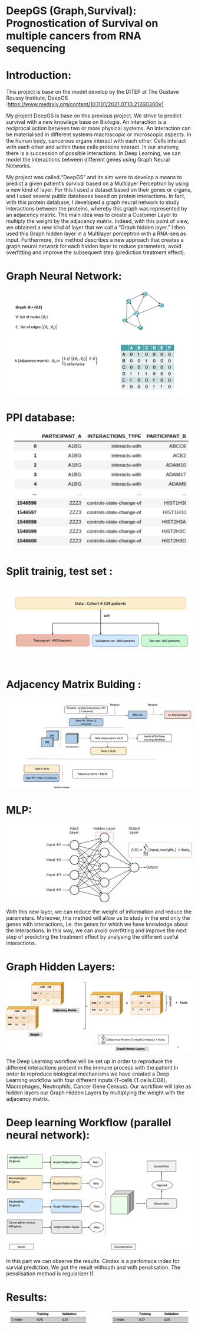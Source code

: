 # DeepGS (Graph,Survival): Prognostication of Survival on multiple cancers from RNA sequencing

Introduction:
======

This project is base on the model develop by the DITEP at The Gustave Roussy Institute, DeepOS :https://www.medrxiv.org/content/10.1101/2021.07.10.21260300v1

My project DeepGS is base on this previous project. We strive to predict survival with a new knowlege base on Biologie. An interaction is a reciprocal action between two or more physical systems. An interaction can be materialised in different systems macroscopic or microscopic aspects. In the human body, cancerous organs interact with each other. Cells interact with each other and within these cells proteins interact. In our anatomy, there is a succession of possible interactions. In Deep Learning, we can model the interactions between different genes using Graph Neural Networks.


My project was called.“DeepGS” and its aim were to develop a means to predict a given patient’s survival based on a Multilayer Perceptron by using a new kind of layer. For this l used a dataset based on their genes or organs, and l used several public databases based on protein interactions. In fact, with this protein database, l developed a graph neural network to study interactions between the proteins, whereby this graph was represented by an adjacency matrix. The main idea was to create a Customer Layer to multiply the weight by the adjacency matrix. Indeed, with this point of view, we obtained a new kind of layer that we call a “Graph hidden layer.” l then used this Graph hidden layer in a Multilayer perceptron with a RNA-seq as input. Furthermore, this method describes a new approach that creates a graph neural network for each hidden layer to reduce parameters, avoid overfitting and improve the subsequent step (prediction treatment effect).


Graph Neural Network:
======
![Data Sample](/image/1.png)


PPI database:
======
![Data Sample](/image/2.png)

Split trainig, test set :
======
![Data Sample](/image/3.png)


Adjacency Matrix Bulding :
======
![Data Sample](/image/4.png)


MLP:
======
![Data Sample](/image/5.png)


With this new layer, we can reduce the weight of information and reduce the parameters. Moreover, this method will allow us to study in the end only the genes with interactions, i.e. the genes for which we have knowledge about the interactions. In this way, we can avoid overfitting and improve the next step of predicting the treatment effect by analysing the different useful interactions.

Graph Hidden Layers:
======
![Data Sample](/image/6.png)


The Deep Learning workflow will be set up in order to reproduce the different interactions present in the immune process with the patient.In order to reproduce biological mechanisms we have created a Deep Learning workflow with four different inputs (T-cells (T.cells.CD8), Macrophages, Neutrophils, Cancer Gene Census). Our workflow will take as hidden layers our Graph Hidden Layers by multiplying the weight with the adjacency matrix.

Deep learning Workflow (parallel neural network):
======
![Data Sample](/image/7.png)

In this part we can observe the results. Cindex is a perfomace index for survial prediction. We got the result withouth and with penalisation. The penalisation method is regularizer l1.

Results:
======
![Data Sample](/image/8.png)







